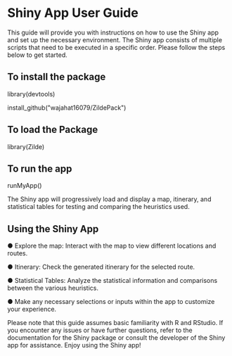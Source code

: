 # Shiny App User Guide
This guide will provide you with instructions on how to use the Shiny app and set up the necessary environment. The Shiny app consists of multiple scripts that need to be executed in a specific order. Please follow the steps below to get started.

## To install the package

library(devtools)

install_github("wajahat16079/ZildePack")

## To load the Package
library(Zilde)

## To run the app

runMyApp()

The Shiny app will progressively load and display a map, itinerary, and statistical tables for testing and comparing the heuristics used.
	
## Using the Shiny App

●	Explore the map: Interact with the map to view different locations and routes.

●	Itinerary: Check the generated itinerary for the selected route.

●	Statistical Tables: Analyze the statistical information and comparisons between the various heuristics.

●	Make any necessary selections or inputs within the app to customize your experience.

Please note that this guide assumes basic familiarity with R and RStudio. If you encounter any issues or have further questions, refer to the documentation for the Shiny package or consult the developer of the Shiny app for assistance.
Enjoy using the Shiny app!



